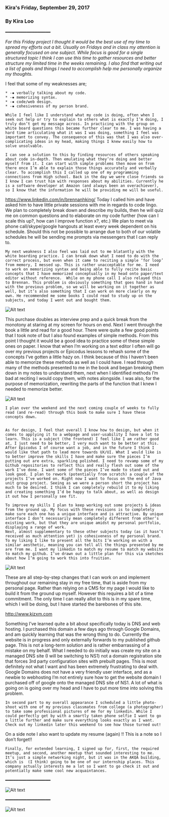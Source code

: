 ### Kira's Friday, September 29, 2017
### By Kira Loo
━━━━━━━━━━━━━━━━━

_For this Friday project I thought it would be the best use of my time to spread my efforts out a bit. Usually on Fridays and in class my attention is generally focused on one subject. While focus is good for a single structured topic I think I can use this time to gather resources and better structure my limited time in the weeks remaining. I also find that writing out a list of goals and things I need to accomplish help me personally organize my thoughts._

I feel that some of my weaknesses are;

	* -✸ verbally talking about my code.
	* -✸ memorizing syntax.
	* -✸ code/web design.
	* -✸ cohesiveness of my person brand.

 	While I feel like I understand what my code is doing, often when I seek out help or try to explain to others what is exactly I’m doing, I truly don’t get my message across. In practicing with the group on white board questions this became further clear to me. I was having a hard time articulating what it was I was doing, something I feel was important to convey. The consequence of this was that I was also over-complicating ideas in my head, making things I knew easily how to solve unsolvable.

 	I can see a solution to this by finding resources of others speaking about code in-depth. Then emulating what they’re doing and better myself from it. I can start with simple problems then move on from there once I’m able to explain those things accurately and verbally clear. To accomplish this I called up one of my programming connections from High school. Back in the day we were close friends so I know I can trust him with responses about my abilities. Currently he is a software developer at Amazon (and always been an overachiever), so I know that the information he will be providing me will be useful.

  <https://www.linkedin.com/in/brennanhking/>
 	Today I called him and have asked him to have little private sessions with me in regards to code lingo. We plan to completely break down and describe my builds, then he will quiz me on common questions and to elaborate on my code further (how can I scale this up?, how can I improve function x?, etc.) We plan to meet via phone call/skype/google hangouts at least every week dependent on his schedule. Should this not be possible to arrange due to both of our volatile schedules he will be sending me prompts via messengers that I can reply to.

	My next weakness I also feel was laid out to me blatantly with the white boarding practice. I can break down what I need to do with the correct process, but even when it came to reciting a simple ‘for loop’ from memory, I messed up. This is rather unacceptable for me. I need to work on memorizing syntax and being able to fully recite basic concepts that I have memorized conceptually in my head onto paper/text editor without reference.  While on my phone call I also relayed this to Brennan. This problem is obviously something that goes hand in hand with the previous problem, so we will be working on it together as well, but it’s also something that I can work on more clearly on my own. He recommended me some books I could read to study up on the subjects, and today I went out and bought them.

  ![Alt text](books.jpg)

  This purchase doubles as interview prep and a quick break from the monotony at staring at my screen for hours on end.
 	Next I went through the book a little and read for a good hour. There were quite a few good points that I took note of but I also found examples of simple methods. From this point I thought it would be a good idea to practice some of these simple ones on paper. I know that when I’m working on a text editor I often will go over my previous projects or Epicodus lessons to rehash some of the concepts I’ve gotten a little hazy on. I think because of this I haven’t been able to memorize these methods as well as I could have. I read through many of the methods presented to me in the book and began breaking them down in my notes to understand them, next when I identified methods I’m bad at reciting I would copy them, with notes alongside. I was also, for the purpose of memorization, rewriting the parts of the function that I knew I needed to memorize better.

  ![Alt text](notes.jpg)

	I plan over the weekend and the next coming couple of weeks to fully read (and re-read) through this book to make sure I have these concepts down.


 	As for design, I feel that overall I know how to design, but when it comes to applying it to a webpage and user-usability I have a lot to learn. This is a subject (the frontend) I feel like I am rather good at, I just need to be better, I very much want to be better at this. After Epicodus I of course want a job, and in the future I think I would like that path to lead more towards UX/UI. What I would like is to better improve the skills I have and make sure the pieces I’m putting out are extra, sparkling polished. I need to revamp some of my Github repositories to reflect this and really flesh out some of the work I’ve done. I want some of the pieces I’ve made to stand out and look good. I plan to rework (potentially from scratch) a couple of the projects I’ve worked on. Right now I want to focus on the end of Java unit group project. Seeing as we were a person short the project has much to be desired. I think I can completely rebuild it to my liking and creating something I’d be happy to talk about, as well as design it out how I personally see fit.

 	To improve my skills I plan to keep working out some projects & ideas from the ground up. My focus with these revisions is to completely make sure each one has a unique interface and is attractive. By unique interface I don’t necessarily mean completely different from other’s existing work, but that they are unique amidst my personal portfolio, displaying a range of work.
 	Next, almost supplementary to these other subjects today (as it hasn’t received as much attention yet) is cohesiveness of my personal brand. To my liking I like to present all the bits I’m working on with a similar aesthetic, meaning you can tell all the things presented by me are from me. I want my linkedin to match my resume to match my website to match my github. I’ve drawn out a little plan for this via sketches about how I’m going to work this into fruition.

 ![Alt text](sketches.jpg)

 These are all step-by-step changes that I can work on and implement throughout our remaining stay in my free time, that is aside from my personal page. Rather than relying on a CMS for my page I would like to build it from the ground up myself. However this requires a bit of a time commitment. The only time I can really allot to this is in my spare time, which I will be doing, but I have started the barebones of this site.

 <http://www.kizxm.com>

  Something I’ve learned quite a bit about specifically today is DNS and web hosting. I purchased this domain a few days ago through Google Domains, and am quickly learning that was the wrong thing to do. Currently the website is in progress and only externally forwards to my published github page. This is not a long-term solution and is rather embarrassing of a mistake on my behalf. What I needed to do initially was create my site on a managed DNS site (I will be switching to NS1) not a domain registration site that forces 3rd party configuration sites with prebuilt pages. This is most definitely not what I want and has been extremely frustrating to deal with. Google Domains does not have a very friendly user interface, and as a newbie to webhosting I’m not entirely sure how to get the website domain I purchased off of google onto the managed DNS site of NS1. A lot of what is going on is going over my head and I have to put more time into solving this problem.

  	In second part to my overall appearance I scheduled a little photo-shoot with one of my previous classmates from college (a photographer) to take some professional pictures of me for my linkedin. While I could perfectly get by with a smartly taken phone selfie I want to go a little further and make sure everything looks exactly as I want. Check out my linkedin later this weekend to see how those turned out!
On a side note I also want to update my resume (again) !! This is a note so I don’t forget!!


 	Finally, for extended learning, I signed up for, first, the required meetup, and second, another meetup that sounded interesting to me. It’s just a simple networking night, but it was in the AKQA building, which is  (I think) going to be one of our internship places. This company actually interests me a lot so I want to go check it out and potentially make some cool new acquaintances.
  ━━━━━━━━━━━━━━━━━

![Alt text](ticket1.png)

━━━━━━━━━━━━━━━━━


![Alt text](ticket2.png)
